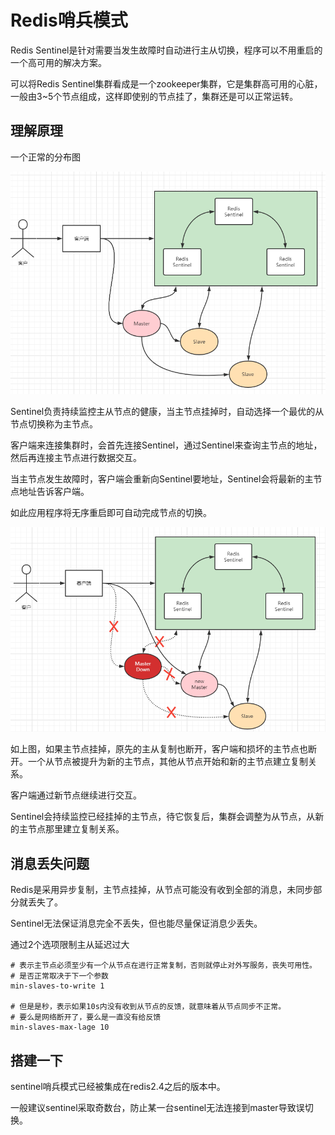 # Redis哨兵模式
Redis Sentinel是针对需要当发生故障时自动进行主从切换，程序可以不用重启的一个高可用的解决方案。

可以将Redis Sentinel集群看成是一个zookeeper集群，它是集群高可用的心脏，一般由3~5个节点组成，这样即使别的节点挂了，集群还是可以正常运转。

## 理解原理
一个正常的分布图

![](./img/sentinel/2022-05-27-14-10-47.png)

Sentinel负责持续监控主从节点的健康，当主节点挂掉时，自动选择一个最优的从节点切换称为主节点。

客户端来连接集群时，会首先连接Sentinel，通过Sentinel来查询主节点的地址，然后再连接主节点进行数据交互。

当主节点发生故障时，客户端会重新向Sentinel要地址，Sentinel会将最新的主节点地址告诉客户端。

如此应用程序将无序重启即可自动完成节点的切换。

![](./img/sentinel/2022-05-27-14-24-59.png)

如上图，如果主节点挂掉，原先的主从复制也断开，客户端和损坏的主节点也断开。一个从节点被提升为新的主节点，其他从节点开始和新的主节点建立复制关系。

客户端通过新节点继续进行交互。

Sentinel会持续监控已经挂掉的主节点，待它恢复后，集群会调整为从节点，从新的主节点那里建立复制关系。

## 消息丢失问题
Redis是采用异步复制，主节点挂掉，从节点可能没有收到全部的消息，未同步部分就丢失了。

Sentinel无法保证消息完全不丢失，但也能尽量保证消息少丢失。

通过2个选项限制主从延迟过大

```
# 表示主节点必须至少有一个从节点在进行正常复制，否则就停止对外写服务，丧失可用性。
# 是否正常取决于下一个参数
min-slaves-to-write 1   

# 但是是秒，表示如果10s内没有收到从节点的反馈，就意味着从节点同步不正常。
# 要么是网络断开了，要么是一直没有给反馈
min-slaves-max-lage 10  
```

## 搭建一下
sentinel哨兵模式已经被集成在redis2.4之后的版本中。

一般建议sentinel采取奇数台，防止某一台sentinel无法连接到master导致误切换。